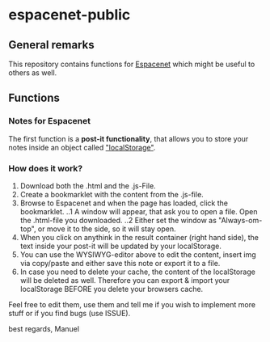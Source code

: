 # espacenet-public

## General remarks
This repository contains functions for [Espacenet](https://worldwide.espacenet.com) which might be useful to others as well.

## Functions
### Notes for Espacenet
The first function is a __post-it functionality__, that allows you to store your notes inside an object called ["localStorage"](https://developer.mozilla.org/de/docs/Web/API/Window/localStorage).

### How does it work?
1. Download both the .html and the .js-File.
2. Create a bookmarklet with the content from the .js-file.
3. Browse to Espacenet and when the page has loaded, click the bookmarklet.
..1 A window will appear, that ask you to open a file. Open the .html-file you downloaded.
..2 Either set the window as "Always-om-top", or move it to the side, so it will stay open.
4. When you click on anythink in the result container (right hand side), the text inside your post-it will be updated by your localStorage.
5. You can use the WYSIWYG-editor above to edit the content, insert img via copy/paste and either save this note or export it to a file.
6. In case you need to delete your cache, the content of the localStorage will be deleted as well. Therefore you can export & import your localStorage BEFORE you delete your browsers cache.



Feel free to edit them, use them and tell me if you wish to implement more stuff or if you find bugs (use ISSUE).

best regards,
Manuel
